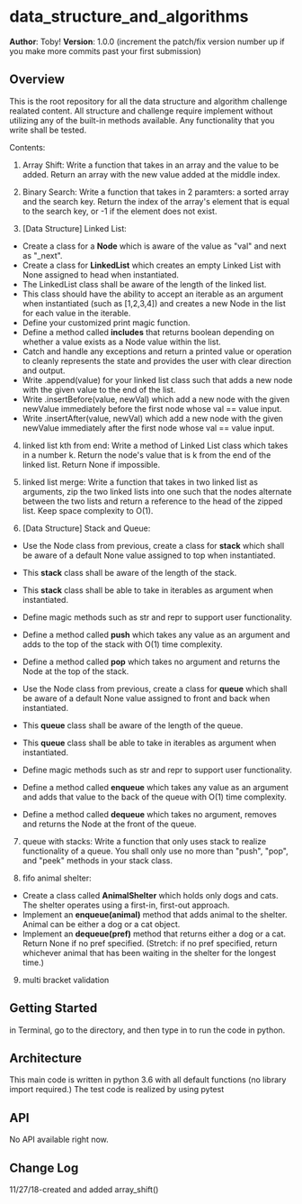 # data_structure_and_algorithms

**Author**: Toby!
**Version**: 1.0.0 (increment the patch/fix version number up if you make more commits past your first submission)

## Overview
<!-- Provide a high level overview of what this application is and why you are building it, beyond the fact that it's an assignment for a Code Fellows 401 class. (i.e. What's your problem domain?) -->

This is the root repository for all the data structure and algorithm challenge realated content. All structure and challenge require implement without utilizing any of the built-in methods available. Any functionality that you write shall be tested.

Contents:
1. Array Shift: Write a function that takes in an array and the value to be added. Return an array with the new value added at the middle index.

2. Binary Search: Write a function that takes in 2 paramters: a sorted array and the search key. Return the index of the array's element that is equal to the search key, or -1 if the element does not exist.

3. [Data Structure] Linked List:
* Create a class for a **Node** which is aware of the value as "val" and next as "_next".
* Create a class for **LinkedList** which creates an empty Linked List with None assigned to head when instantiated.
* The LinkedList class shall be aware of the length of the linked list.
* This class should have the ability to accept an iterable as an argument when instantiated (such as [1,2,3,4]) and creates a new Node in the list for each value in the iterable.
* Define your customized print magic function.
* Define a method called **includes** that returns boolean depending on whether a value exists as a Node value within the list.
* Catch and handle any exceptions and return a printed value or operation to cleanly represents the state and provides the user with clear direction and output.
* Write .append(value) for your linked list class such that adds a new node with the given value to the end of the list.
* Write .insertBefore(value, newVal) which add a new node with the given newValue immediately before the first node whose val == value input.
* Write .insertAfter(value, newVal) which add a new node with the given newValue immediately after the first node whose val == value input.

4. linked list kth from end: Write a method of Linked List class which takes in a number k. Return the node's value that is k from the end of the linked list. Return None if impossible.

5. linked list merge: Write a function that takes in two linked list as arguments, zip the two linked lists into one such that the nodes alternate between the two lists and return a reference to the head of the zipped list. Keep space complexity to O(1).

6. [Data Structure] Stack and Queue:
* Use the Node class from previous, create a class for **stack** which shall be aware of a default None value assigned to top when instantiated.
* This **stack** class shall be aware of the length of the stack.
* This **stack** class shall be able to take in iterables as argument when instantiated.
* Define magic methods such as str and repr to support user functionality.
* Define a method called **push** which takes any value as an argument and adds to the top of the stack with O(1) time complexity.
* Define a method called **pop** which takes no argument and returns the Node at the top of the stack.

* Use the Node class from previous, create a class for **queue** which shall be aware of a default None value assigned to front and back when instantiated.
* This **queue** class shall be aware of the length of the queue.
* This **queue** class shall be able to take in iterables as argument when instantiated.
* Define magic methods such as str and repr to support user functionality.
* Define a method called **enqueue** which takes any value as an argument and adds that value to the back of the queue with O(1) time complexity.
* Define a method called **dequeue** which takes no argument, removes and returns the Node at the front of the queue.

7. queue with stacks: Write a function that only uses stack to realize functionality of a queue. You shall only use no more than "push", "pop", and "peek" methods in your stack class.

8. fifo animal shelter:
* Create a class called **AnimalShelter** which holds only dogs and cats. The shelter operates using a first-in, first-out approach.
* Implement an **enqueue(animal)** method that adds animal to the shelter. Animal can be either a dog or a cat object.
* Implement an **dequeue(pref)** method that returns either a dog or a cat. Return None if no pref specified. (Stretch: if no pref specified, return whichever animal that has been waiting in the shelter for the longest time.)

9. multi bracket validation


## Getting Started
<!-- What are the steps that a user must take in order to build this app on their own machine and get it running? -->
in Terminal, go to the directory, and then type in to run the code in python.


## Architecture
<!-- Provide a detailed description of the application design. What technologies (languages, libraries, etc) you're using, and any other relevant design information. This is also an area which you can include any visuals; flow charts, example usage gifs, screen captures, etc.-->
This main code is written in python 3.6 with all default functions (no library import required.)
The test code is realized by using pytest



## API
<!-- Provide detailed instructions for your applications usage. This should include any methods or endpoints available to the user/client/developer. Each section should be formatted to provide clear syntax for usage, example calls including input data requirements and options, and example responses or return values. -->
No API available right now.

## Change Log
11/27/18-created and added array_shift()

